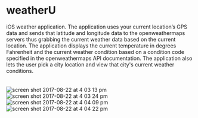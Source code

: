 # weatherU
iOS weather application. The application uses your current location’s GPS data and sends that latitude and longitude data to the openweathermaps servers thus grabbing the current weather data based on the current location. The application displays the current temperature in degrees Fahrenheit and the current weather condition based on a condition code specified in the openweathermaps API documentation. The application also lets the user pick a city location and view that city's current weather conditions.
<br>
<br>
<br>
![screen shot 2017-08-22 at 4 03 13 pm](https://user-images.githubusercontent.com/24643258/29585079-d751b17a-8753-11e7-820f-411d5c73501c.png)
![screen shot 2017-08-22 at 4 03 24 pm](https://user-images.githubusercontent.com/24643258/29585081-d752a9a4-8753-11e7-8b87-a6d84db329fa.png)
![screen shot 2017-08-22 at 4 04 09 pm](https://user-images.githubusercontent.com/24643258/29585083-d7674fda-8753-11e7-8001-8d376233feed.png)
![screen shot 2017-08-22 at 4 04 22 pm](https://user-images.githubusercontent.com/24643258/29585080-d7523294-8753-11e7-8646-32a9bd499fa1.png)
